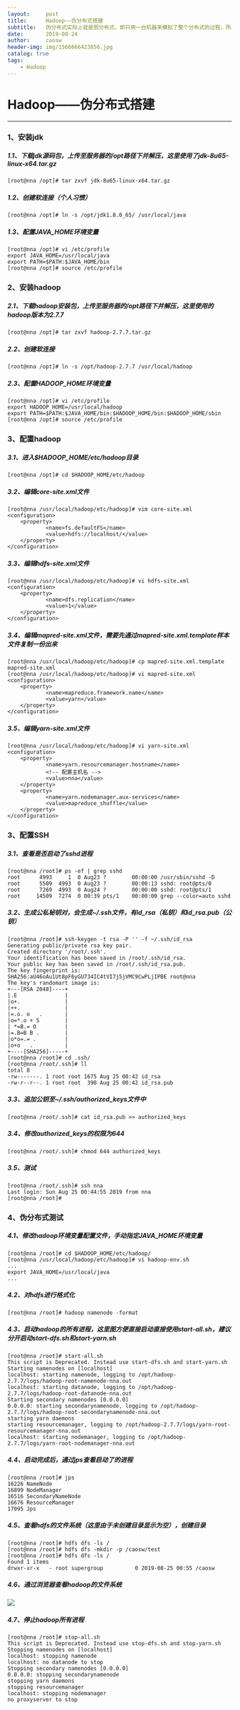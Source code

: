 ```yaml
---
layout:     post
title:      Hadoop——伪分布式搭建
subtitle:   伪分布式实际上就是假分布式，即只用一台机器来模拟了整个分布式的过程，所以伪分布式下Hadoop就是在一台机器上配置了所有Hadoop的节点。
date:       2019-08-24
author:     caosw
header-img: img/1566666423856.jpg
catalog: true
tags:
    - Hadoop
---
```

# Hadoop——伪分布式搭建
***
### 1、安装jdk
##### 1.1、下载jdk源码包，上传至服务器的/opt路径下并解压，这里使用了jdk-8u65-linux-x64.tar.gz

    [root@nna /opt]# tar zxvf jdk-8u65-linux-x64.tar.gz

##### 1.2、创建软连接（个人习惯）

    [root@nna /opt]# ln -s /opt/jdk1.8.0_65/ /usr/local/java

##### 1.3、配置JAVA_HOME环境变量

    [root@nna /opt]# vi /etc/profile
    export JAVA_HOME=/usr/local/java
    export PATH=$PATH:$JAVA_HOME/bin
    [root@nna /opt]# source /etc/profile

### 2、安装hadoop
##### 2.1、下载hadoop安装包，上传至服务器的/opt路径下并解压，这里使用的hadoop版本为2.7.7

    [root@nna /opt]# tar zxvf hadoop-2.7.7.tar.gz

##### 2.2、创建软连接

    [root@nna /opt]# ln -s /opt/hadoop-2.7.7 /usr/local/hadoop

##### 2.3、配置HADOOP_HOME环境变量

    [root@nna /opt]# vi /etc/profile
    export HADOOP_HOME=/usr/local/hadoop
    export PATH=$PATH:$JAVA_HOME/bin:$HADOOP_HOME/bin:$HADOOP_HOME/sbin
    [root@nna /opt]# source /etc/profile

### 3、配置hadoop
##### 3.1、进入$HADOOP_HOME/etc/hadoop目录

    [root@nna /opt]# cd $HADOOP_HOME/etc/hadoop

##### 3.2、编辑core-site.xml文件

    [root@nna /usr/local/hadoop/etc/hadoop]# vim core-site.xml
    <configuration>
        <property>
                <name>fs.defaultFS</name>
                <value>hdfs://localhost/</value>
        </property>
    </configuration>

##### 3.3、编辑hdfs-site.xml文件

    [root@nna /usr/local/hadoop/etc/hadoop]# vi hdfs-site.xml
    <configuration>
        <property>
                <name>dfs.replication</name>
                <value>1</value>
        </property>
    </configuration>

##### 3.4、编辑mapred-site.xml文件，需要先通过mapred-site.xml.template样本文件复制一份出来

    [root@nna /usr/local/hadoop/etc/hadoop]# cp mapred-site.xml.template mapred-site.xml
    [root@nna /usr/local/hadoop/etc/hadoop]# vi mapred-site.xml
    <configuration>
        <property>
                <name>mapreduce.framework.name</name>
                <value>yarn</value>
        </property>
    </configuration>

##### 3.5、编辑yarn-site.xml文件

    [root@nna /usr/local/hadoop/etc/hadoop]# vi yarn-site.xml
    <configuration>
        <property>
                <name>yarn.resourcemanager.hostname</name>
                <!-- 配置主机名 -->
                <value>nna</value>
        </property>
        <property>
                <name>yarn.nodemanager.aux-services</name>
                <value>mapreduce_shuffle</value>
        </property>
    </configuration>

### 3、配置SSH
##### 3.1、查看是否启动了sshd进程

    [root@nna /root]# ps -ef | grep sshd
    root      4993     1  0 Aug23 ?        00:00:00 /usr/sbin/sshd -D
    root      5509  4993  0 Aug23 ?        00:00:13 sshd: root@pts/0
    root      7269  4993  0 Aug24 ?        00:00:00 sshd: root@pts/1
    root     14509  7274  0 00:39 pts/1    00:00:00 grep --color=auto sshd

##### 3.2、生成公私秘钥对，会生成~/.ssh文件，有id_rsa（私钥）和id_rsa.pub（公钥）

    [root@nna /root]# ssh-keygen -t rsa -P '' -f ~/.ssh/id_rsa
    Generating public/private rsa key pair.
    Created directory '/root/.ssh'.
    Your identification has been saved in /root/.ssh/id_rsa.
    Your public key has been saved in /root/.ssh/id_rsa.pub.
    The key fingerprint is:
    SHA256:aU46oAu1Ut8pF6yGU734IC4tVI7j5jVMC9CwPLjIPBE root@nna
    The key's randomart image is:
    +---[RSA 2048]----+
    |.E               |
    |o+.              |
    |++.              |
    |=.o. o   .       |
    |o=*.o + S        |
    | *=B.= O         |
    |=.B=B B .        |
    |o*o=.= .         |
    |o+o   .          |
    +----[SHA256]-----+
    [root@nna /root]# cd .ssh/
    [root@nna /root/.ssh]# ll
    total 8
    -rw-------. 1 root root 1675 Aug 25 00:42 id_rsa
    -rw-r--r--. 1 root root  390 Aug 25 00:42 id_rsa.pub

##### 3.3、追加公钥至~/.ssh/authorized_keys文件中

    [root@nna /root/.ssh]# cat id_rsa.pub >> authorized_keys

##### 3.4、修改authorized_keys的权限为644

    [root@nna /root/.ssh]# chmod 644 authorized_keys

##### 3.5、测试

    [root@nna /root/.ssh]# ssh nna
    Last login: Sun Aug 25 00:44:55 2019 from nna
    [root@nna /root]#

### 4、伪分布式测试
##### 4.1、修改hadoop环境变量配置文件，手动指定JAVA_HOME环境变量

    [root@nna /root]# cd $HADOOP_HOME/etc/hadoop/
    [root@nna /usr/local/hadoop/etc/hadoop]# vi hadoop-env.sh
    ...
    export JAVA_HOME=/usr/local/java
    ...

##### 4.2、对hdfs进行格式化

    [root@nna /root]# hadoop namenode -format

##### 4.3、启动hadoop的所有进程，这里图方便直接启动直接使用start-all.sh，建议分开启动start-dfs.sh和start-yarn.sh

    [root@nna /root]# start-all.sh
    This script is Deprecated. Instead use start-dfs.sh and start-yarn.sh
    Starting namenodes on [localhost]
    localhost: starting namenode, logging to /opt/hadoop-2.7.7/logs/hadoop-root-namenode-nna.out
    localhost: starting datanode, logging to /opt/hadoop-2.7.7/logs/hadoop-root-datanode-nna.out
    Starting secondary namenodes [0.0.0.0]
    0.0.0.0: starting secondarynamenode, logging to /opt/hadoop-2.7.7/logs/hadoop-root-secondarynamenode-nna.out
    starting yarn daemons
    starting resourcemanager, logging to /opt/hadoop-2.7.7/logs/yarn-root-resourcemanager-nna.out
    localhost: starting nodemanager, logging to /opt/hadoop-2.7.7/logs/yarn-root-nodemanager-nna.out

##### 4.4、启动完成后，通过jps查看启动了的进程

    [root@nna /root]# jps
    16226 NameNode
    16899 NodeManager
    16516 SecondaryNameNode
    16676 ResourceManager
    17095 Jps

##### 4.5、查看hdfs的文件系统（这里由于未创建目录显示为空），创建目录

    [root@nna /root]# hdfs dfs -ls /
    [root@nna /root]# hdfs dfs -mkdir -p /caosw/test
    [root@nna /root]# hdfs dfs -ls /
    Found 1 items
    drwxr-xr-x   - root supergroup          0 2019-08-25 00:55 /caosw

##### 4.6、通过浏览器查看hadoop的文件系统

![](https://github.com/caosw199509/caosw199509.github.io/blob/master/work_img/2019-08-25/hadoop_1.png?raw=true)

##### 4.7、停止hadoop所有进程

    [root@nna /root]# stop-all.sh
    This script is Deprecated. Instead use stop-dfs.sh and stop-yarn.sh
    Stopping namenodes on [localhost]
    localhost: stopping namenode
    localhost: no datanode to stop
    Stopping secondary namenodes [0.0.0.0]
    0.0.0.0: stopping secondarynamenode
    stopping yarn daemons
    stopping resourcemanager
    localhost: stopping nodemanager
    no proxyserver to stop